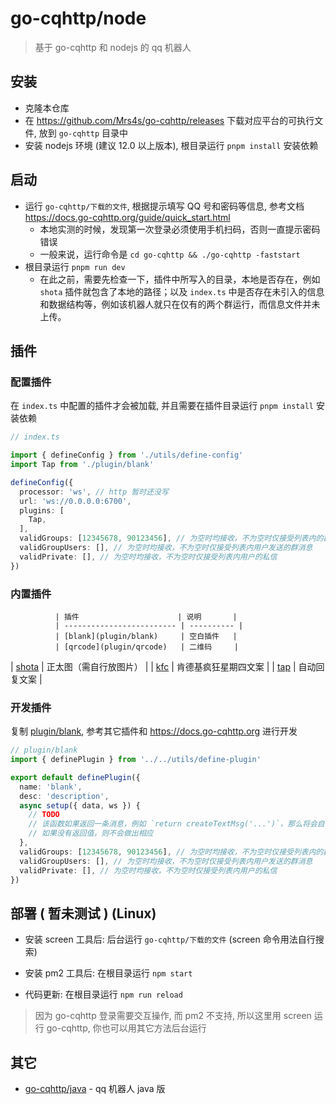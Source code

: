 # go-cqhttp/node

> 基于 go-cqhttp 和 nodejs 的 qq 机器人

## 安装

- 克隆本仓库
- 在 https://github.com/Mrs4s/go-cqhttp/releases 下载对应平台的可执行文件, 放到 `go-cqhttp` 目录中
- 安装 nodejs 环境 (建议 12.0 以上版本), 根目录运行 `pnpm install` 安装依赖

## 启动

- 运行 `go-cqhttp/下载的文件`, 根据提示填写 QQ 号和密码等信息, 参考文档 https://docs.go-cqhttp.org/guide/quick_start.html
  - 本地实测的时候，发现第一次登录必须使用手机扫码，否则一直提示密码错误
  - 一般来说，运行命令是 `cd go-cqhttp && ./go-cqhttp -faststart`
- 根目录运行 `pnpm run dev`
  - 在此之前，需要先检查一下，插件中所写入的目录，本地是否存在，例如 `shota` 插件就包含了本地的路径；以及 `index.ts` 中是否存在未引入的信息和数据结构等，例如该机器人就只在仅有的两个群运行，而信息文件并未上传。

## 插件

### 配置插件

在 `index.ts` 中配置的插件才会被加载, 并且需要在插件目录运行 `pnpm install` 安装依赖

```ts
// index.ts

import { defineConfig } from './utils/define-config'
import Tap from './plugin/blank'

defineConfig({
  processor: 'ws', // http 暂时还没写
  url: 'ws://0.0.0.0:6700',
  plugins: [
    Tap,
  ],
  validGroups: [12345678, 90123456], // 为空时均接收，不为空时仅接受列表内的群号
  validGroupUsers: [], // 为空时均接收，不为空时仅接受列表内用户发送的群消息
  validPrivate: [], // 为空时均接收，不为空时仅接受列表内用户的私信
})
```

### 内置插件

              | 插件                      | 说明       |
              | ------------------------- | ---------- |
              | [blank](plugin/blank)     | 空白插件   |
              | [qrcode](plugin/qrcode)   | 二维码     |
| [shota](plugin/shota)     | 正太图（需自行放图片）   |
      | [kfc](plugin/kfc)     | 肯德基疯狂星期四文案   |
              | [tap](plugin/tap)     |  自动回复文案  |

### 开发插件

复制 [plugin/blank](plugin/blank), 参考其它插件和 https://docs.go-cqhttp.org 进行开发

```ts
// plugin/blank
import { definePlugin } from '../../utils/define-plugin'

export default definePlugin({
  name: 'blank',
  desc: 'description',
  async setup({ data, ws }) {
    // TODO
    // 该函数如果返回一条消息，例如 `return createTextMsg('...')`，那么将会自动将这条消息发送出去
    // 如果没有返回值，则不会做出相应
  },
  validGroups: [12345678, 90123456], // 为空时均接收，不为空时仅接受列表内的群号
  validGroupUsers: [], // 为空时均接收，不为空时仅接受列表内用户发送的群消息
  validPrivate: [], // 为空时均接收，不为空时仅接受列表内用户的私信
})
```

## 部署 ( 暂未测试 ) (Linux)

- 安装 screen 工具后: 后台运行 `go-cqhttp/下载的文件` (screen 命令用法自行搜索)

- 安装 pm2 工具后: 在根目录运行 `npm start`

- 代码更新: 在根目录运行 `npm run reload`

> 因为 go-cqhttp 登录需要交互操作, 而 pm2 不支持, 所以这里用 screen 运行 go-cqhttp, 你也可以用其它方法后台运行

## 其它

- [go-cqhttp/java](https://github.com/go-cqhttp/java) - qq 机器人 java 版
